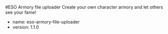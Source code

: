 #ESO Armory file uploader
Create your own character armory and let others see your fame!

- name: eso-armory-file-uploader
- version: 1.1.0
